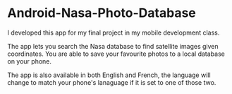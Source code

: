 # Android-Nasa-Photo-Database

I developed this app for my final project in my mobile development class.

The app lets you search the Nasa database to find satellite images given coordinates. You are able to save your favourite photos to a local database on your phone.

The app is also available in both English and French, the language will change to match your phone's lanaguage if it is set to one of those two.
